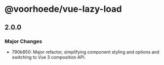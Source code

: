 # @voorhoede/vue-lazy-load

## 2.0.0

### Major Changes

- 790b850: Major refactor, simplifying component styling and options and switching to Vue 3 composition API.
